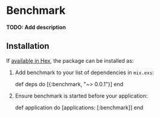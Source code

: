 # Benchmark

**TODO: Add description**

## Installation

If [available in Hex](https://hex.pm/docs/publish), the package can be installed as:

  1. Add benchmark to your list of dependencies in `mix.exs`:

        def deps do
          [{:benchmark, "~> 0.0.1"}]
        end

  2. Ensure benchmark is started before your application:

        def application do
          [applications: [:benchmark]]
        end
